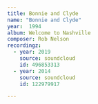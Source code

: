 ```yaml
---
title: Bonnie and Clyde
name: "Bonnie and Clyde"
year:  1994
album: Welcome to Nashville
composer: Rob Nelson
recordingz:
  - year: 2019
    source: soundcloud
    id: 496853313
  - year: 2014
    source: soundcloud
    id: 122979917

---
```


